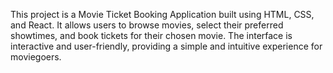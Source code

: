 This project is a Movie Ticket Booking Application built using HTML, CSS, and React. 
It allows users to browse movies, select their preferred showtimes, and book tickets for their chosen movie.
The interface is interactive and user-friendly, providing a simple and intuitive experience for moviegoers.
